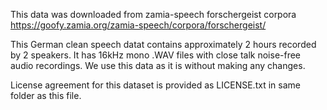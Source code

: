 This data was downloaded from zamia-speech forschergeist corpora
https://goofy.zamia.org/zamia-speech/corpora/forschergeist/

This German clean speech datat contains approximately 2 hours recorded by 2 speakers. It has 16kHz mono .WAV files with close talk noise-free audio recordings. 
We use this data as it is without making any changes. 

License agreement for this dataset is provided as LICENSE.txt in same folder as this file. 